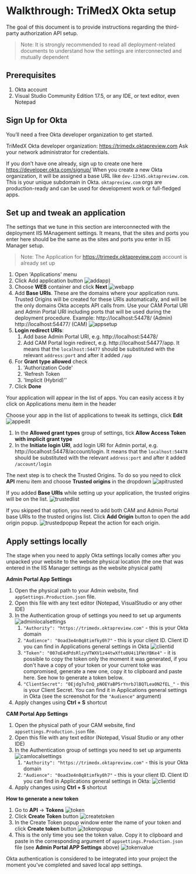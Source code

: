 # Walkthrough: TriMedX Okta setup

The goal of this document is to provide instructions regarding the third-party authorization API setup.
>Note: It is strongly recommended to read all deployment-related documents to understand how the settings are interconnected and mutually dependent

## Prerequisites

1. Okta account
2. Visual Studio Community Edition 17.5, or any IDE, or text editor, even Notepad

## Sign Up for Okta
You’ll need a free Okta developer organization to get started. 

TriMedX Okta developer organization: https://trimedx.oktapreview.com
Ask your network administrator for credentials.

If you don’t have one already, sign up to create one here https://developer.okta.com/signup/
When you create a new Okta organization, it will be assigned a base URL like `dev-12345.oktapreview.com`. This is your unique subdomain in Okta. `oktapreview.com` orgs are production-ready and can be used for development work or full-fledged apps.


## Set up and tweak an application

The settings that we tune in this section are interconnected with the deployment IIS MAnagement settings. It means, that the sites and ports you enter here should be the same as the sites and ports you enter in IIS Manager setup. 

>Note: The Application for https://trimedx.oktapreview.com account is already set up

1. Open 'Applications' menu
2. Click Add application button
![addapp](images/addapp.png))
3. Choose **WEB** container and click **Next**
![webapp](images/webapp.png)
4. Add **Base URIs**. These are the domains where your application runs. Trusted Origins will be created for these URIs automatically, and will be the only domains Okta accepts API calls from. Use your CAM Portal URI and Admin Portal URI including ports that will be used during the deployment procedure. 
Example: 
http://localhost:54478/ (Admin)
http://localhost:54477/ (CAM)
![appsetup](images/appsetup.png)
5. **Login redirect URIs**:
    1. Add base Admin Portal URI, e.g. http://localhost:54478/
    2. Add CAM Portal login redirect, e.g. http://localhost:54477/app. It means that the `localhost:54477` should be substituted with the relevant `address:port` and after it added `/app`
6. For **Grant type allowed** check
    1. 'Authorization Code'
    2. 'Refresh Token
    3. 'Implicit (Hybrid)''
7. Click **Done**

Your application will appear in the list of apps. You can easily access it by click on Applications menu item in the header

Choose your app in the list of applications to tweak its settings, click **Edit**
![appedit](images/appedit.png)

1. In the **Allowed grant types** group of settings, tick **Allow Access Token with implicit grant type**
2. In the **Initiate login URI**, add login URI for Admin portal, e.g. http://localhost:54478/account/login. It means that the `localhost:54478` should be substituted with the relevant `address:port` and after it added `/account/login`

The next step is to check the Trusted Origins. To do so you need to click **API** menu item and choose **Trusted origins** in the dropdown 
![apitrusted](images/apitrusted.png)

If you added **Base URIs** while setting up your application, the trusted origins will be on the list. 
![trustedlist](images/trustedlist.png)

If you skipped that option, you need to add both CAM and Admin Portal base URIs to the trusted origins list. Click **Add Origin** button to open the add origin popup.
![trustedpopup](images/trustedpopup.png)
Repeat the action for each origin.

## Apply settings locally
The stage when you need to apply Okta settings locally comes after you unpacked your website to the website physical location (the one that was entered in the IIS Manager settings as the website physical path)

**Admin Portal App Settings**

1. Open the physical path to your Admin website, find `appSettings.Production.json` file.
2. Open this file with any text editor (Notepad, VisualStudio or any other IDE)
3. In the Authentication group of settings you need to set up arguments
![adminlocalsettings](images/adminlocalsettings.png)
    1. ```"Authority": "https://trimedx.oktapreview.com"``` - this is your Okta domain
    2. ```"Audience": "0oad3e4n0q8timfky0h7"``` - this is your client ID. Client ID you can find in Applications general settings in Okta
    ![clientid](images/clientid.png)
    3. ```"Token": "007oE4dPdsRlzyVTWXV1z44twXftu0U4i1FWsYBKe4"``` - it is possible to copy the token only the moment it was generated, if you don't have a copy of your token or your current toke was compromised, generate a new one, copy it to clipboard and paste here. See how to generate a token below.
    4. ```"ClientSecret": "0Ejdg7uTnQ_pNOEYaBP5rYnrbJlBQTLea0N2fEL_"``` - this is your Client Secret. You can find it in Applications general settings in Okta (see the screenshot for the `"Audience"` argument)
5. Apply changes using **Ctrl + S** shortcut

**CAM Portal App Settings**

1. Open the physical path of your CAM website, find `appsettings.Production.json` file.
2. Open this file with any text editor (Notepad, Visual Studio or any other IDE)
3. In the Authentication group of settings you need to set up arguments
![camlocalsettings](images/camlocalsettings.png)
    1. ```"Authority": "https://trimedx.oktapreview.com"``` - this is your Okta domain
    2. ```"Audience": "0oad3e4n0q8timfky0h7"``` - this is your client ID. Client ID you can find in Applications general settings in Okta:
    ![clientid](images/clientid.png)
4. Apply changes using **Ctrl + S** shortcut

**How to generate a new token**

1. Go to **API** -> **Tokens** 
![token](images/token.png)
2. Click **Create Token** button
![createtoken](images/createtoken.png)
3. In the Create Token popup window enter the name of your token and click **Create token** button
![tokenpopup](images/tokenpopup.png)
4. This is the only time you see the token value. Copy it to clipboard and paste in the corresponding argument of `appsettings.Production.json` file (see **Admin Portal APP Settings** above)
![tokenvalue](images/tokenvalue.png)

Okta authentication is considered to be integrated into your project the moment you've completed and saved local app settings.
